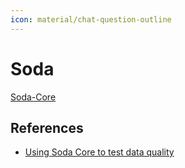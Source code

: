 ```yaml
---
icon: material/chat-question-outline
---
```


# Soda

[Soda-Core](https://github.com/sodadata/soda-core)

## References

- [Using Soda Core to test data quality](https://medium.com/@kazarmax/using-soda-core-to-check-data-quality-07b370da2df3)
